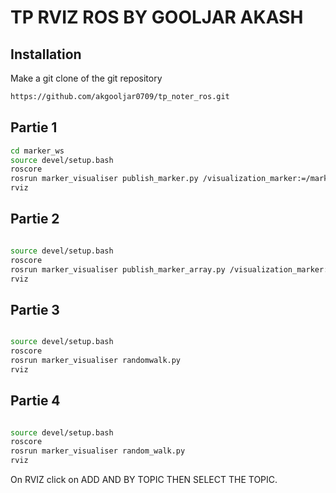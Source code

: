 # TP RVIZ ROS BY GOOLJAR AKASH

## Installation

Make a git clone of the git repository
```sh
https://github.com/akgooljar0709/tp_noter_ros.git
```

## Partie 1
```sh
cd marker_ws
source devel/setup.bash
roscore
rosrun marker_visualiser publish_marker.py /visualization_marker:=/marker_test
rviz
```

## Partie 2
```sh

source devel/setup.bash
roscore
rosrun marker_visualiser publish_marker_array.py /visualization_marker:=/space_delimiter
rviz
```

## Partie 3
```sh

source devel/setup.bash
roscore
rosrun marker_visualiser randomwalk.py
rviz
```

## Partie 4
```sh

source devel/setup.bash
roscore
rosrun marker_visualiser random_walk.py
rviz
```

On RVIZ click on ADD AND BY TOPIC THEN SELECT THE TOPIC.



